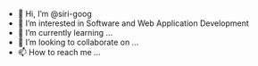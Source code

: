 - 👋 Hi, I’m @siri-goog
- 👀 I’m interested in Software and Web Application Development 
- 🌱 I’m currently learning ...
- 💞️ I’m looking to collaborate on ...
- 📫 How to reach me ...

<!---
siri-goog/siri-goog is a ✨ special ✨ repository because its `README.md` (this file) appears on your GitHub profile.
You can click the Preview link to take a look at your changes.
--->

